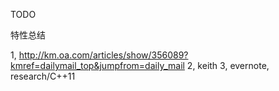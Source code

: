 

TODO

特性总结

1, http://km.oa.com/articles/show/356089?kmref=dailymail_top&jumpfrom=daily_mail
2, keith
3, evernote, research/C++11